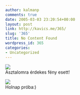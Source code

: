 ```yaml
---
author: kalmanp
comments: true
date: 2005-03-03 23:20:54+00:00
layout: post
link: http://kavics.me/365/
slug: '365'
title: No Content Found
wordpress_id: 365
categories:
- Uncategorized
---
```


![](http://kavics.freeblog.hu/Files/asztal.JPG)  
Asztalomra érdekes fény esett!




![](http://kavics.freeblog.hu/Files/tehenG.JPG)  
Holnap próba:)

